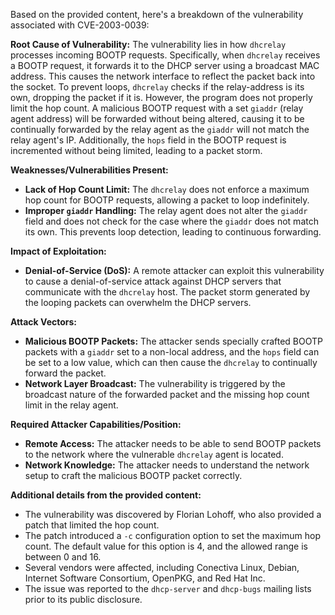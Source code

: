 Based on the provided content, here's a breakdown of the vulnerability associated with CVE-2003-0039:

**Root Cause of Vulnerability:**
The vulnerability lies in how `dhcrelay` processes incoming BOOTP requests. Specifically, when `dhcrelay` receives a BOOTP request, it forwards it to the DHCP server using a broadcast MAC address. This causes the network interface to reflect the packet back into the socket. To prevent loops, `dhcrelay` checks if the relay-address is its own, dropping the packet if it is. However, the program does not properly limit the hop count. A malicious BOOTP request with a set `giaddr` (relay agent address) will be forwarded without being altered, causing it to be continually forwarded by the relay agent as the `giaddr` will not match the relay agent's IP. Additionally, the `hops` field in the BOOTP request is incremented without being limited, leading to a packet storm.

**Weaknesses/Vulnerabilities Present:**
*   **Lack of Hop Count Limit:** The `dhcrelay` does not enforce a maximum hop count for BOOTP requests, allowing a packet to loop indefinitely.
*   **Improper `giaddr` Handling:** The relay agent does not alter the `giaddr` field and does not check for the case where the `giaddr` does not match its own. This prevents loop detection, leading to continuous forwarding.

**Impact of Exploitation:**
*   **Denial-of-Service (DoS):** A remote attacker can exploit this vulnerability to cause a denial-of-service attack against DHCP servers that communicate with the `dhcrelay` host. The packet storm generated by the looping packets can overwhelm the DHCP servers.

**Attack Vectors:**
*   **Malicious BOOTP Packets:** The attacker sends specially crafted BOOTP packets with a `giaddr` set to a non-local address, and the `hops` field can be set to a low value, which can then cause the `dhcrelay` to continually forward the packet.
*   **Network Layer Broadcast:** The vulnerability is triggered by the broadcast nature of the forwarded packet and the missing hop count limit in the relay agent.

**Required Attacker Capabilities/Position:**
*   **Remote Access:** The attacker needs to be able to send BOOTP packets to the network where the vulnerable `dhcrelay` agent is located.
*   **Network Knowledge:** The attacker needs to understand the network setup to craft the malicious BOOTP packet correctly.

**Additional details from the provided content:**

*   The vulnerability was discovered by Florian Lohoff, who also provided a patch that limited the hop count.
*   The patch introduced a `-c` configuration option to set the maximum hop count. The default value for this option is 4, and the allowed range is between 0 and 16.
*   Several vendors were affected, including Conectiva Linux, Debian, Internet Software Consortium, OpenPKG, and Red Hat Inc.
*   The issue was reported to the `dhcp-server` and `dhcp-bugs` mailing lists prior to its public disclosure.